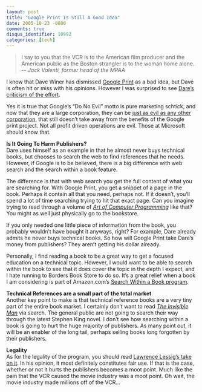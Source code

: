 ```yaml
---
layout: post
title: "Google Print Is Still A Good Idea"
date: 2005-10-23 -0800
comments: true
disqus_identifier: 10992
categories: [tech]
---
```

> I say to you that the VCR is to the American film producer and the
> American public as the Boston strangler is to the woman home alone. --
> *Jack Valenti, former head of the MPAA*

I know that Dave Winer has dismissed [Google
Print](http://www.thetwowayweb.com/turningPointForWeb) as a bad idea,
but Dave is often hit or miss with his opinions. However I was surprised
to see [Dare’s criticism of the
effort](http://www.25hoursaday.com/weblog/PermaLink.aspx?guid=67b189bf-e254-417e-9298-32ee5b019c51).

Yes it is true that Google’s “Do No Evil” motto is pure marketing
schtick, and now that they are a large corporation, they can be [just as
evil as any other
corporation](http://99zeros.blogspot.com/2005/02/official-story-straight-from-source.html),
that still doesn’t take away from the benefits of the Google print
project. Not all profit driven operations are evil. Those at Microsoft
should know that.

**Is It Going To Harm Publishers?**\
 Dare uses himself as an example in that he almost never buys technical
books, but chooses to search the web to find references that he needs.
However, if Google is to be believed, there is a big difference with web
search and the search within a book feature.

The difference is that with web search you get the full content of what
you are searching for. With Google Print, you get a snippet of a page in
the book. Perhaps it contain all that you need, perhaps not. If it
doesn’t, you’ll spend a lot of time searching trying to hit that exact
page. Can you imagine trying to read through a volume of *[Art of
Computer
Programming](http://www.amazon.com/gp/product/0201896842/103-9411210-6787060?v=glance&n=283155&%5Fencoding=UTF8&v=glance)*
like that? You might as well just physically go to the bookstore.

If you only needed one little piece of information from the book, you
probably wouldn’t have bought it anyways, right? For example, Dare
already admits he never buys technical books. So how will Google Print
take Dare’s money from publishers? They aren’t getting his dollar
already.

Personally, I find reading a book to be a great way to get a focused
education on a technical topic. However, I would want to be able to
search within the book to see that it does cover the topic in the depth
I expect, and I hate running to Borders Book Store to do so. It’s a
great relief when a book I am considering is part of Amazon.com’s
[Search Within a Book
program](http://www.amazon.com/exec/obidos/tg/browse/-/10197021/103-9411210-6787060).

**Technical References are a small part of the total market**\
 Another key point to make is that technical reference books are a very
tiny part of the entire book market. I certainly don’t want to read
*[The Invisible
Man](http://www.amazon.com/gp/product/0679732764/103-9411210-6787060?v=glance&n=283155&v=glance)*
via search. The general public are not going to search their way through
the latest Stephen King novel. I don’t see how searching within a book
is going to hurt the huge majority of publishers. As many point out, it
will be an enabler of the long tail, perhaps selling books long
forgotten by their publishers.

**Legality**\
 As for the legality of the program, you should read [Lawrence Lessig’s
take on it](http://www.lessig.org/blog/archives/003140.shtml). In his
opinion, it most definitely constitutes fair use. If that is the case,
whether or not it hurts the publishers becomes a moot point. Much like
the pain that the VCR caused the movie industry was a moot point. Oh
wait, the movie industry made millions off of the VCR...

